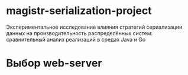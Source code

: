 # magistr-serialization-project
Экспериментальное исследование влияния стратегий сериализации данных на производительность распределённых систем: сравнительный анализ реализаций в средах Java и Go

# Выбор web-server